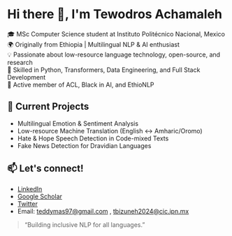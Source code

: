 # Hi there 👋, I'm Tewodros Achamaleh 

🎓 MSc Computer Science student at Instituto Politécnico Nacional, Mexico  
🌍 Originally from Ethiopia | Multilingual NLP & AI enthusiast  
💡 Passionate about low-resource language technology, open-source, and research  
🔧 Skilled in Python, Transformers, Data Engineering, and Full Stack Development  
🧪 Active member of ACL, Black in AI, and EthioNLP  

## 🚀 Current Projects
- Multilingual Emotion & Sentiment Analysis  
- Low-resource Machine Translation (English ↔ Amharic/Oromo)  
- Hate & Hope Speech Detection in Code-mixed Texts  
- Fake News Detection for Dravidian Languages  

## 📫 Let's connect!
- [LinkedIn](https://www.linkedin.com/in/teddymas16/)  
- [Google Scholar](https://scholar.google.com/citations?user=vODJs98AAAAJ&hl=en&authuser=1)  
- [Twitter](@TeddyMas1)  
- Email: teddymas97@gmail.com , tbizuneh2024@cic.ipn.mx

> “Building inclusive NLP for all languages.”

